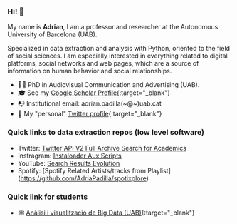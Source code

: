 ### Hi! 👋

My name is **Adrian**, I am a professor and researcher at the Autonomous University of Barcelona (UAB). 

Specialized in data extraction and analysis with Python, oriented to the field of social sciences. I am especially interested in everything related to digital platforms, social networks and web pages, which are a source of information on human behavior and social relationships.

- 👨‍⚕️ PhD in Audiovisual Communication and Advertising (UAB).
- 🎓 See my [Google Scholar Profile](https://scholar.google.com/citations?user=zKICdGIAAAAJ&hl=es){:target="_blank"}
- 📭 Institutional email: adrian.padilla(~@~)uab.cat
- 💩 My "personal" [Twitter profile](https://twitter.com/adriapadilla){:target="_blank"}

### Quick links to data extraction repos (low level software)
- Twitter: [Twitter API V2 Full Archive Search for Academics](https://github.com/AdriaPadilla/Twitter-API-V2-full-archive-Search-academics)
- Instragram: [Instaloader Aux Scripts](https://github.com/AdriaPadilla/InstaloaderScripts)
- YouTube: [Search Results Evolution](https://github.com/AdriaPadilla/youtube_search_results)
- Spotify: [Spotify Related Artists/tracks from Playlist] (https://github.com/AdriaPadilla/spotixplore)

### Quick link for students 
- 🕸 [Anàlisi i visualització de Big Data (UAB)](https://adriapadilla.github.io/bigdata-uab/){:target="_blank"}
